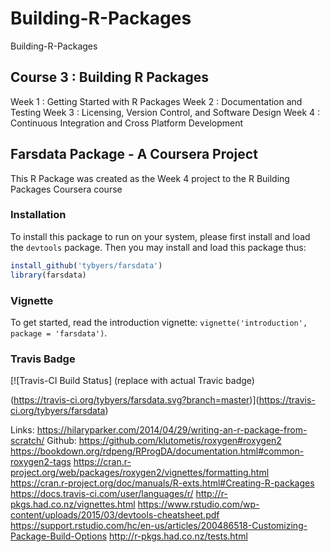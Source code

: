 # Building-R-Packages
Building-R-Packages 
## Course 3 : Building R Packages
Week 1 : Getting Started with R Packages
Week 2 : Documentation and Testing
Week 3 : Licensing, Version Control, and Software Design
Week 4 : Continuous Integration and Cross Platform Development
## Farsdata Package - A Coursera Project

This R Package was created as the Week 4 project to the R Building Packages
Coursera course

### Installation

To install this package to run on your system, please first install and load the `devtools` package. Then you may install and load this package thus:

```R
install_github('tybyers/farsdata')
library(farsdata)
```

### Vignette

To get started, read the introduction vignette: `vignette('introduction', package = 'farsdata')`.

### Travis Badge

[![Travis-CI Build Status] (replace with actual Travic badge)

(https://travis-ci.org/tybyers/farsdata.svg?branch=master)](https://travis-ci.org/tybyers/farsdata)

Links:
https://hilaryparker.com/2014/04/29/writing-an-r-package-from-scratch/
Github: https://github.com/klutometis/roxygen#roxygen2
https://bookdown.org/rdpeng/RProgDA/documentation.html#common-roxygen2-tags
https://cran.r-project.org/web/packages/roxygen2/vignettes/formatting.html
https://cran.r-project.org/doc/manuals/R-exts.html#Creating-R-packages
https://docs.travis-ci.com/user/languages/r/
http://r-pkgs.had.co.nz/vignettes.html
https://www.rstudio.com/wp-content/uploads/2015/03/devtools-cheatsheet.pdf
https://support.rstudio.com/hc/en-us/articles/200486518-Customizing-Package-Build-Options
http://r-pkgs.had.co.nz/tests.html
